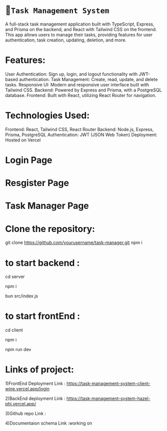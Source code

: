# 💫`Task Management System`
A full-stack task management application built with TypeScript, Express, and Prisma on the backend, and React with Tailwind CSS on the frontend. This app allows users to manage their tasks, providing features for user authentication, task creation, updating, deletion, and more.

# Features:
User Authentication: Sign up, login, and logout functionality with JWT-based authentication.
Task Management: Create, read, update, and delete tasks.
Responsive UI: Modern and responsive user interface built with Tailwind CSS.
Backend: Powered by Express and Prisma, with a PostgreSQL database.
Frontend: Built with React, utilizing React Router for navigation.

# Technologies Used:
Frontend: React, Tailwind CSS, React Router
Backend: Node.js, Express, Prisma, PostgreSQL
Authentication: JWT (JSON Web Token)
Deployment: Hosted on Vercel

# Login Page

# Resgister Page

# Task Manager Page

# Clone the repository:
git clone https://github.com/yourusername/task-manager.git
npm i 
# to start backend :
cd server

npm i 

bun src/index.js

# to start frontEnd :
cd client

npm i 

npm run dev
# Links of project:
1)FrontEnd Deployment Link : https://task-management-system-client-wine.vercel.app/login

2)BackEnd deployment Link  : https://task-management-system-hazel-phi.vercel.app/

3)Github repo Link :

4)Documentaion schema Link :working on 









